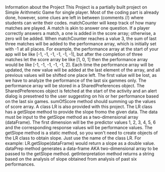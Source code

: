 Information about the Project
This Project is a partially built project on Simple Arithmetic Game for single player.
Most of the coding part is already done, however, some clues are left in between (comments //) where students can write their codes.
matchCounter will keep track of how many matches are played. A match is akin to answer one question.
If a player correctly answers a match, a one is added in the score array; otherwise, a zero will be added.
When matchCounter reaches a value 3, the sum of last three matches will be added to the performance array, which is initially set with -1 at all places. For example, the performance array at the start of your app will be like [-1, -1, -1, -1, -1, -1], but after the completion of three matches let the score array be like [1, 0, 1] then the performance array would be like [-1, -1, -1, -1, -1, 2]. Each time the performance array will be updated, the new value will be added at the last element of the array, and all previous values will be shifted one place left. The first value will be lost, as we have to analyze the performance of the last six gammes only.
The performance array will be stored in a SharedPreferences object. The SharedPreferences object is fetched at the start of the activity and an alert dialog is presetned to the user suggesting on his or her performance based on the last six games.
sumOfScore method should summing up the values of score array.
A class LR is also provided with this project. The LR class has a getSlope method to provide the slope fromo the given data. The data must be input to the getSlope method as a two-dimensional array (dataFrame). The first dimension will be the predictor values 1, 2, 3, 4, 5, 6 and the corresponding response values will be performance values. The getSlope method is a static method, so you won't need to create objects of the LR class to obtain slope. Just use the name of the class LR. For example: LR.getSlope(dataFrame) would return a slope as a double value.
dataPrep method generates a data-frame AKA two-dimensional array to be passed to the getSlope method.
getInterpretation method returns a string based on the analysis of slope obtained from analysis of past six performances.
